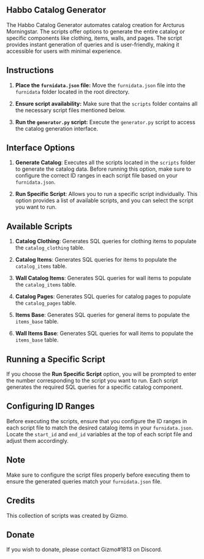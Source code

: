 ## Habbo Catalog Generator

The Habbo Catalog Generator automates catalog creation for Arcturus Morningstar. The scripts offer options to generate the entire catalog or specific components like clothing, items, walls, and pages. The script provides instant generation of queries and is user-friendly, making it accessible for users with minimal experience.

## Instructions

1. **Place the `furnidata.json` file:** Move the `furnidata.json` file into the `furnidata` folder located in the root directory.

2. **Ensure script availability:** Make sure that the `scripts` folder contains all the necessary script files mentioned below.

3. **Run the `generator.py` script:** Execute the `generator.py` script to access the catalog generation interface.

## Interface Options

1. **Generate Catalog**: Executes all the scripts located in the `scripts` folder to generate the catalog data. Before running this option, make sure to configure the correct ID ranges in each script file based on your `furnidata.json`.

2. **Run Specific Script**: Allows you to run a specific script individually. This option provides a list of available scripts, and you can select the script you want to run.

## Available Scripts

1. **Catalog Clothing**: Generates SQL queries for clothing items to populate the `catalog_clothing` table.

2. **Catalog Items**: Generates SQL queries for items to populate the `catalog_items` table.

3. **Wall Catalog Items**: Generates SQL queries for wall items to populate the `catalog_items` table.

4. **Catalog Pages**: Generates SQL queries for catalog pages to populate the `catalog_pages` table.

5. **Items Base**: Generates SQL queries for general items to populate the `items_base` table.

6. **Wall Items Base**: Generates SQL queries for wall items to populate the `items_base` table.

## Running a Specific Script

If you choose the **Run Specific Script** option, you will be prompted to enter the number corresponding to the script you want to run. Each script generates the required SQL queries for a specific catalog component.

## Configuring ID Ranges

Before executing the scripts, ensure that you configure the ID ranges in each script file to match the desired catalog items in your `furnidata.json`. Locate the `start_id` and `end_id` variables at the top of each script file and adjust them accordingly.

## Note

Make sure to configure the script files properly before executing them to ensure the generated queries match your `furnidata.json` file.

## Credits

This collection of scripts was created by Gizmo.

## Donate
If you wish to donate, please contact Gizmo#1813 on Discord.
